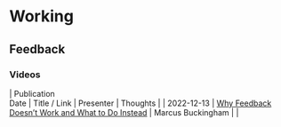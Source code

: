# Working

## Feedback
### Videos
| Publication</br>Date | Title / Link | Presenter | Thoughts |
| 2022-12-13 | [Why Feedback Doesn’t Work and What to Do Instead](https://hbr.org/webinar/2022/11/why-feedback-doesnt-work-and-what-to-do-instead) | Marcus Buckingham |  |
